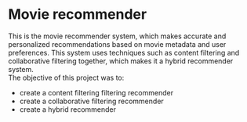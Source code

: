 # Movie recommender
This is the movie recommender system, which makes accurate and personalized recommendations based on movie metadata and user preferences.
This system uses techniques such as content filtering and collaborative filtering together, which makes it a hybrid recommender system. <br />
The objective of this project was to:
+ create a content filtering filtering recommender
+ create a collaborative filtering recommender
+ create a hybrid recommender